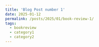 ```yaml
---
title: 'Blog Post number 1'
date: 2025-01-12
permalink: /posts/2025/01/book-review-1/
tags:
  - bookreview
  - category1
  - category2
---
```

<!-- test book review
<br/><img src='/images/graphical_abstract_ieeesj.jpg' alt='graphical_abs_revealing' style="height: 275px; width:410px;"> -->

<!-- Headings are cool
======

You can have many headings
======

Aren't headings cool?
------ -->